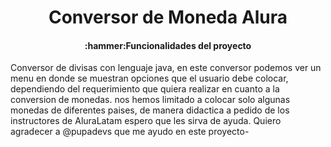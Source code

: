 <h1 align="center"> Conversor de Moneda Alura </h1>
<h4 align="center">:hammer:Funcionalidades del proyecto</h4>
Conversor de divisas con lenguaje java, en este conversor podemos ver un menu en donde se muestran
opciones que el usuario debe colocar, dependiendo del requerimiento que quiera realizar en cuanto a la conversion de monedas. nos hemos 
limitado a colocar solo algunas monedas de diferentes paises, de manera didactica a pedido de los instructores de AluraLatam
espero que les sirva de ayuda. Quiero agradecer a @pupadevs que me ayudo en este proyecto-
